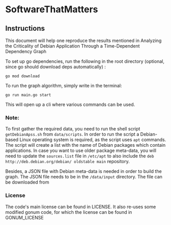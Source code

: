 # SoftwareThatMatters

## Instructions
This document will help one reproduce the results mentioned in Analyzing the Criticality of Debian Application Through a Time-Dependent Dependency Graph

To set up go dependencies, run the following in the root directory (optional, since go should download deps automatically) :
```
go mod download
```

To run the graph algorithm, simply write in the terminal:
```
go run main.go start
```
This will open up a cli where various commands can be used.

### Note:
To first gather the required data, you need to run the shell script 
``getDebianApss.sh`` from ``data/scripts``. In order to run the script
a Debian-based Linux operating system is required, as the script 
uses ``apt`` commands. The script will create a list with the name
of Debian packages which contain applications. In case you want to
use older package meta-data, you will need to update the ``sources.list``
file in ``/etc/apt`` to also include the ``deb http://deb.debian.org/debian/ oldstable main`` 
repository.

Besides, a JSON file with Debian meta-data is needed in order to build the graph.
The JSON file needs to be in the `/data/input` directory. 
The file can be downloaded from 
### License
The code's main license can be found in LICENSE.
It also re-uses some modified gonum code, for which the license can be found in GONUM_LICENSE